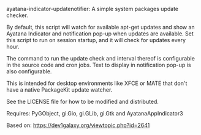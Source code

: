 ayatana-indicator-updatenotifier: A simple system packages update checker.

By default, this script will watch for available apt-get updates and show an
Ayatana Indicator and notification pop-up when updates are available. Set this
script to run on session startup, and it will check for updates every hour.

The command to run the update check and interval thereof is configurable in the
source code and cron jobs. Text to display in notification pop-up is also
configurable.

This is intended for desktop environments like XFCE or MATE that don't have a
native PackageKit update watcher.

See the LICENSE file for how to be modified and distributed.

Requires: PyGObject, gi.Gio, gi.GLib, gi.Gtk and AyatanaAppIndicator3

Based on: https://dev1galaxy.org/viewtopic.php?id=2641
